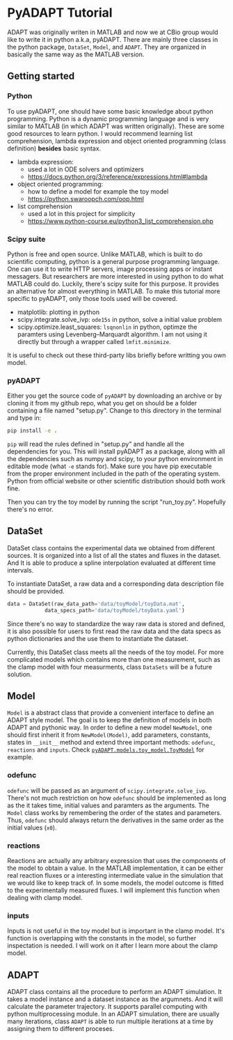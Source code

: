 # PyADAPT Tutorial

ADAPT was originally writen in MATLAB and now we at CBio group would like to write it in python a.k.a, pyADAPT. There are mainly three classes in the python package, `DataSet`, `Model`, and `ADAPT`. They are organized in basically the same way as the MATLAB version.

## Getting started

### Python

To use pyADAPT, one should have some basic knowledge about python programming. Python is a dynamic programming language and is very similar to MATLAB (in which ADAPT was written originally). These are some good resources to learn python. I would recommend learning list comprehension, lambda expression and object oriented programming (class definition) **besides** basic syntax. 

- lambda expression:
    - used a lot in ODE solvers and optimizers
    - https://docs.python.org/3/reference/expressions.html#lambda
- object oriented programming:
    - how to define a model for example the toy model
    - https://python.swaroopch.com/oop.html
- list comprehension
    - used a lot in this project for simplicity
    - https://www.python-course.eu/python3_list_comprehension.php


### Scipy suite

Python is free and open source. Unlike MATLAB, which is built to do scientific computing, python is a general purpose programming language. One can use it to write HTTP servers, image processing apps or instant messagers. But researchers are more interested in using python to do what MATLAB could do. Luckily, there's scipy suite for this purpose. It provides an alternative for almost everything in MATLAB. To make this tutorial more specific to pyADAPT, only those tools used will be covered. 

- matplotlib: plotting in python
- scipy.integrate.solve_ivp: `ode15s` in python, solve a initial value problem
- scipy.optimize.least_squares: `lsqnonlin` in python, optimze the paramters using Levenberg–Marquardt algorithm. I am not using it directly but through a wrapper called `lmfit.minimize`.

It is useful to check out these third-party libs briefly before writting you own model.

### pyADAPT

Either you get the source code of `pyADAPT` by downloading an archive or by cloning it from my github repo, what you get on should be a folder containing a file named "setup.py". Change to this directory in the terminal and type in:
```bash
pip install -e .
```
`pip` will read the rules defined in "setup.py" and handle all the dependencies for you. This will install pyADAPT as a package, along with all the dependencies such as numpy and scipy, to your python environment in editable mode (what `-e` stands for). Make sure you have pip executable from the proper environment included in the path of the operating system. Python from official website or other scientific distribution should both work fine.

Then you can try the toy model by running the script "run_toy.py". Hopefully there's no error.

## DataSet

DataSet class contains the experimental data we obtained from different sources. It is organized into a list of all the states and fluxes in the dataset. And It is able to produce a spline interpolation evaluated at different time intervals.

To instantiate DataSet, a raw data and a corresponding data description file should be provided.

```python
data = DataSet(raw_data_path='data/toyModel/toyData.mat',
            data_specs_path='data/toyModel/toyData.yaml')
```

Since there's no way to standardize the way raw data is stored and defined, it is also possible for users to first read the raw data and the data specs as python dictionaries and the use them to instantiate the dataset.

Currently, this DataSet class meets all the needs of the toy model. For more complicated models which contains more than one measurement, such as the clamp model with four measurments, class `DataSets` will be a future solution.

## Model

`Model` is a abstract class that provide a convenient interface to define an ADAPT style model. The goal is to keep the definition of models in both ADAPT and pythonic way. In order to define a new model `NewModel`, one should first inherit it from `NewModel(Model)`, add parameters, constants, states in `__init__` method and extend three important methods: `odefunc`, `reactions` and `inputs`. Check [`pyADAPT.models.toy_model.ToyModel`](../pyADAPT/models/toy_model.py) for example.

### odefunc

`odefunc` will be passed as an argument of `scipy.integrate.solve_ivp`. There's not much restriction on how `odefunc` should be implemented as long as the it takes time, initial values and paramters as the arguments. The `Model` class works by remembering the order of the states and parameters. Thus, `odefunc` should always return the derivatives in the same order as the initial values (`x0`).

### reactions

Reactions are actually any arbitrary expression that uses the components of the model to obtain a value. In the MATLAB implementation, it can be either real reaction fluxes or a interesting intermediate value in the simulation that we would like to keep track of. In some models, the model outcome is fitted to the experimentally measured fluxes. I will implement this function when dealing with clamp model.

### inputs

Inputs is not useful in the toy model but is important in the clamp model. It's function is overlapping with the constants in the model, so further inspectation is needed. I will work on it after I learn more about the clamp model.

## ADAPT

ADAPT class contains all the procedure to perform an ADAPT simulation. It takes a model instance and a dataset instance as the argumnets. And it will calculate the parameter trajectory. It supports parallel computing with python multiprocessing module. In an ADAPT simulation, there are usually many iterations,  class `ADAPT` is able to run multiple iterations at a time by assigning them to different proceses.
